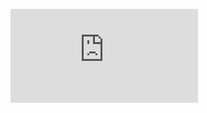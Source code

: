 ![](https://chart.googleapis.com/chart?chs=180x180&amp;cht=qr&amp;chl=https://rep-a.treba.ml/Derevo-potochnoї-realnostі.html)